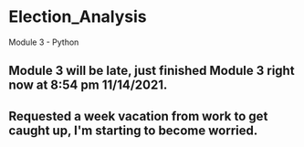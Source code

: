 # Election_Analysis
Module 3 - Python


## Module 3 will be late, just finished Module 3 right now at 8:54 pm 11/14/2021.
## Requested a week vacation from work to get caught up, I'm starting to become worried. 

